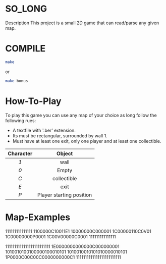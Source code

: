 # SO_LONG
Description This project is a small 2D game that can read/parse any given map.
# COMPILE
```Bash
make
```
or
```Bash
make bonus
```
# How-To-Play
To play this game you can use any map of your choice as long follow the following rues:
* A textfile with '.ber' extension.
* Its must be rectangular, surrounded by wall 1.
* Must have at least one exit, only one player and at least one collectible.

|  Character  |          Object          |
|:-----------:|:------------------------:|
|     *1*     | wall                     |
|     *0*     | Empty                    |
|     *C*     | collectible              |
|     *E*     | exit                     |
|     *P*     | Player starting position |
# Map-Examples

111111111111111
1100000C10011E1
10000000C000001
1C00000110C0V01
1C00000000P0001
1C00V00000C0001
111111111111111


1111111111111111111111111
1E0000000000000C000000001
1010010100100000100010101
1010010010101010000010101
1P0000C00C00C0000000000C1
1111111111111111111111111
